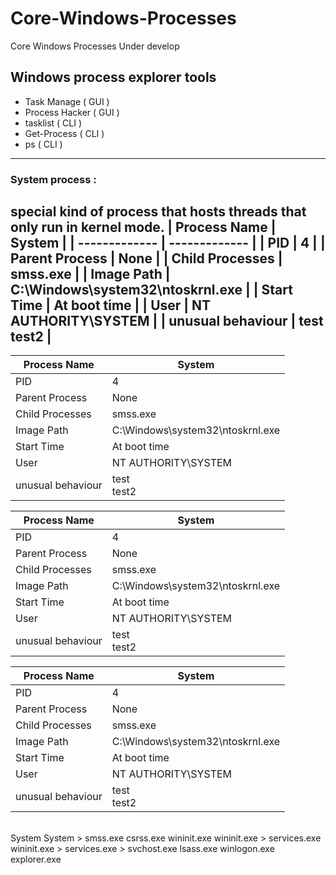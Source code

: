 # Core-Windows-Processes
Core Windows Processes Under develop

## Windows process explorer tools
+ Task Manage ( GUI )
+ Process Hacker ( GUI )
+ tasklist ( CLI )
+ Get-Process ( CLI )
+ ps  ( CLI )
-----------------------------------------
###  System process :
special kind of process that hosts threads that only run in kernel mode.
| Process Name  | System |
| ------------- | ------------- |
| PID | 4 |
| Parent Process | None |
|  Child Processes | smss.exe |
| Image Path  | C:\Windows\system32\ntoskrnl.exe |
| Start Time | At boot time |
| User | NT AUTHORITY\SYSTEM |
| unusual behaviour  | test <br> test2 |
-----------------------------------------

| Process Name  | System |
| ------------- | ------------- |
| PID | 4 |
| Parent Process | None |
|  Child Processes | smss.exe |
| Image Path  | C:\Windows\system32\ntoskrnl.exe |
| Start Time | At boot time |
| User | NT AUTHORITY\SYSTEM |
| unusual behaviour  | test <br> test2 |


| Process Name  | System |
| ------------- | ------------- |
| PID | 4 |
| Parent Process | None |
|  Child Processes | smss.exe |
| Image Path  | C:\Windows\system32\ntoskrnl.exe |
| Start Time | At boot time |
| User | NT AUTHORITY\SYSTEM |
| unusual behaviour  | test <br> test2 |



| Process Name  | System |
| ------------- | ------------- |
| PID | 4 |
| Parent Process | None |
|  Child Processes | smss.exe |
| Image Path  | C:\Windows\system32\ntoskrnl.exe |
| Start Time | At boot time |
| User | NT AUTHORITY\SYSTEM |
| unusual behaviour  | test <br> test2 |










<br>
System
System > smss.exe
csrss.exe
wininit.exe
wininit.exe > services.exe
wininit.exe > services.exe > svchost.exe
lsass.exe
winlogon.exe
explorer.exe
